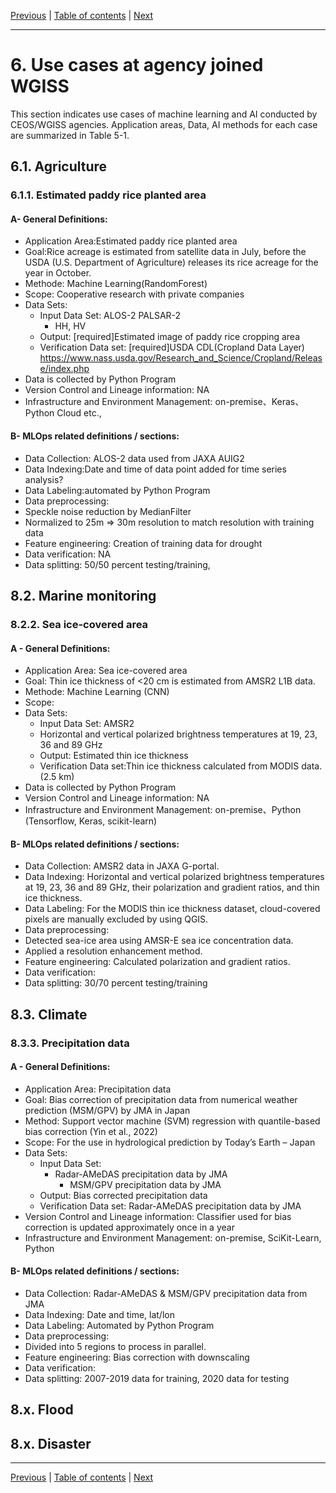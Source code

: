 [Previous](background.md) | [Table of contents](README.md) | [Next](data-and-platform.md)

***

# 6. Use cases at agency joined WGISS
This section indicates use cases of machine learning and AI conducted by CEOS/WGISS agencies. Application areas, Data, AI methods for each case are summarized in Table 5-1.

## 6.1. Agriculture
### 6.1.1. Estimated paddy rice planted area

#### A- General Definitions: 
- Application Area:Estimated paddy rice planted area
- Goal:Rice acreage is estimated from satellite data in July, before the USDA (U.S. Department of Agriculture) releases its rice acreage for the year in October. 
- Methode: Machine Learning(RandomForest)
- Scope: Cooperative research with private companies
- Data Sets:
  - Input Data Set: ALOS-2 PALSAR-2
    - HH,  HV
  - Output: [required]Estimated image of paddy rice cropping area
  - Verification Data set: [required]USDA CDL(Cropland Data Layer) https://www.nass.usda.gov/Research_and_Science/Cropland/Release/index.php
- Data is collected by Python Program
- Version Control and Lineage information: NA
- Infrastructure and Environment Management: on-premise、Keras、Python Cloud etc.,

#### B- MLOps related definitions / sections:
- Data Collection: ALOS-2 data used from JAXA AUIG2
- Data Indexing:Date and time of data point added for time series analysis?
- Data Labeling:automated by Python Program
- Data preprocessing: 
- Speckle noise reduction by MedianFilter
- Normalized to 25m => 30m resolution to match resolution with training data
- Feature engineering: Creation of training data for drought
- Data verification: NA
- Data splitting: 50/50 percent testing/training,

## 8.2. Marine monitoring
### 8.2.2. Sea ice-covered area

#### A - General Definitions: 

- Application Area: Sea ice-covered area
- Goal: Thin ice thickness of <20 cm is estimated from AMSR2 L1B data.
- Methode: Machine Learning (CNN)
- Scope: 
- Data Sets:
  - Input Data Set: AMSR2
  - Horizontal and vertical polarized brightness temperatures at 19, 23, 36 and 89 GHz
  - Output: Estimated thin ice thickness
  - Verification Data set:Thin ice thickness calculated from MODIS data. (2.5 km) 
- Data is collected by Python Program
- Version Control and Lineage information: NA
- Infrastructure and Environment Management: on-premise、Python (Tensorflow, Keras, scikit-learn)

#### B- MLOps related definitions / sections:

- Data Collection: AMSR2 data in JAXA G-portal.
- Data Indexing: Horizontal and vertical polarized brightness temperatures at 19, 23, 36 and 89 GHz, their polarization and gradient ratios, and thin ice thickness. 
- Data Labeling: For the MODIS thin ice thickness dataset, cloud-covered pixels are manually excluded by using QGIS.
- Data preprocessing: 
- Detected sea-ice area using AMSR-E sea ice concentration data.
- Applied a resolution enhancement method.
- Feature engineering: Calculated polarization and gradient ratios.
- Data verification:  
- Data splitting: 30/70 percent testing/training

## 8.3. Climate

### 8.3.3. Precipitation data

#### A - General Definitions: 

- Application Area: Precipitation data
- Goal: Bias correction of precipitation data from numerical weather prediction (MSM/GPV) by JMA in Japan
- Method: Support vector machine (SVM) regression with quantile-based bias correction (Yin et al., 2022)
- Scope:  For the use in hydrological prediction by Today’s Earth – Japan
- Data Sets:
  - Input Data Set: 
    - Radar-AMeDAS precipitation data by JMA
      - MSM/GPV precipitation data by JMA
  - Output: Bias corrected precipitation data
  - Verification Data set: Radar-AMeDAS precipitation data by JMA 
- Version Control and Lineage information: Classifier used for bias correction is updated approximately once in a year
- Infrastructure and Environment Management: on-premise, SciKit-Learn, Python

#### B- MLOps related definitions / sections:

- Data Collection: Radar-AMeDAS & MSM/GPV precipitation data from JMA
- Data Indexing: Date and time, lat/lon
- Data Labeling: Automated by Python Program
- Data preprocessing: 
- Divided into 5 regions to process in parallel. 
- Feature engineering: Bias correction with downscaling 
- Data verification:  
- Data splitting: 2007-2019 data for training, 2020 data for testing

## 8.x. Flood

## 8.x. Disaster

***
[Previous](background.md) | [Table of contents](README.md) | [Next](data-and-platform.md)
